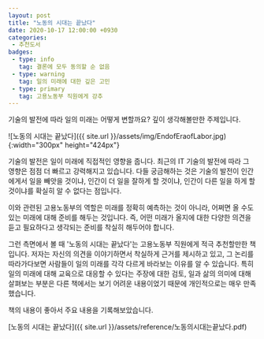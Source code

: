 ```yaml
---
layout: post
title: "노동의 시대는 끝났다"
date: 2020-10-17 12:00:00 +0930
categories: 
 - 추천도서
badges:
 - type: info
   tag: 결론에 모두 동의할 순 없음
 - type: warning
   tag: 일의 미래에 대한 깊은 고민
 - type: primary
   tag: 고용노동부 직원에게 강추
---
```


기술의 발전에 따라 일의 미래는 어떻게 변할까요? 깊이 생각해볼만한 주제입니다.

<!--more-->

![노동의 시대는 끝났다]({{ site.url }}/assets/img/EndofEraofLabor.jpg){:width="300px" height="424px"}  

기술의 발전은 일이 미래에 직접적인 영향을 줍니다. 최근의 IT 기술의 발전에 따라 그 영향은 점점 더 빠르고 강력해지고 있습니다.
다들 궁금해하는 것은 기술의 발전이 인간에게서 일을 빼앗을 것이냐, 인간이 더 일을 잘하게 할 것이냐, 인간이 다른 일을 하게 할 것이냐를 확실히 알 수 없다는 점입니다.

이와 관련된 고용노동부의 역할은 미래를 정확히 예측하는 것이 아니라, 어쩌면 올 수도 있는 미래에 대해 준비를 해두는 것입니다.
즉, 어떤 미래가 올지에 대한 다양한 의견을 듣고 필요하다고 생각되는 준비를 착실히 해두어야 합니다.

그런 측면에서 볼 때 '노동의 시대는 끝났다'는 고용노동부 직원에게 적극 추천할만한 책입니다. 저자는 자신의 의견을 이야기하면서 착실하게 근거를 제시하고 있고, 그 논리를 따라가다보면 사람들이 일의 미래를 각각 다르게 바라보는 이유를 알 수 있습니다.
특히 일의 미래에 대해 교육으로 대응할 수 있다는 주장에 대한 검토, 일과 삶의 의미에 대해 살펴보는 부분은 다른 책에서는 보기 어려운 내용이었기 때문에 개인적으로는 매우 만족했습니다.

책의 내용이 좋아서 주요 내용을 기록해보았습니다.   

[노동의 시대는 끝났다]({{ site.url }}/assets/reference/노동의시대는끝났다.pdf) 
